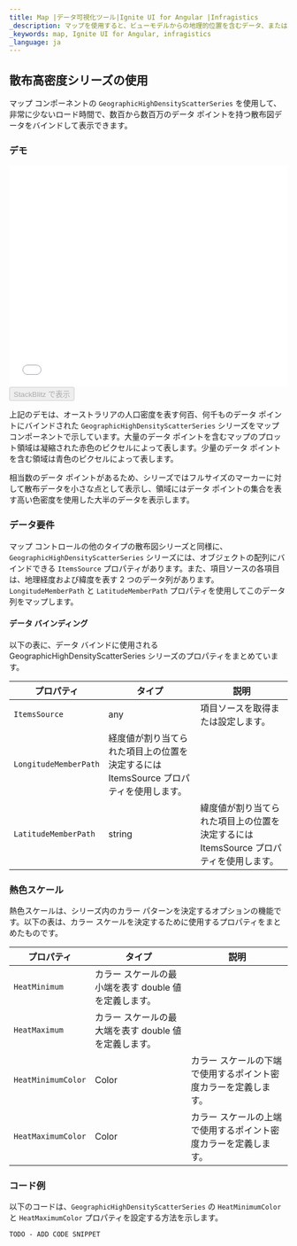 ```yaml
---
title: Map |データ可視化ツール|Ignite UI for Angular |Infragistics
_description: マップを使用すると、ビューモデルからの地理的位置を含むデータ、またはシェープファイルから地理的画像マップにロードされた地理空間データを表示できます。
_keywords: map, Ignite UI for Angular, infragistics
_language: ja
---
```


## 散布高密度シリーズの使用

マップ コンポーネントの `GeographicHighDensityScatterSeries` を使用して、非常に少ないロード時間で、数百から数百万のデータ ポイントを持つ散布図データをバインドして表示できます。

### デモ

<div class="sample-container" style="height: 400px">
    <iframe id="geo-map-type-scatter-density-series-iframe" src='{environment:demosBaseUrl}/maps/geo-map-type-scatter-density-series' width="100%" height="100%" seamless frameBorder="0" onload="onSampleIframeContentLoaded(this);"></iframe>
</div>
<div>
    <button data-localize="stackblitz" disabled class="stackblitz-btn"   data-iframe-id="geo-map-type-scatter-density-series-iframe" data-demos-base-url="{environment:demosBaseUrl}">StackBlitz で表示
    </button>
</div>

<div class="divider--half"></div>

上記のデモは、オーストラリアの人口密度を表す何百、何千ものデータ ポイントにバインドされた `GeographicHighDensityScatterSeries` シリーズをマップ コンポーネントで示しています。大量のデータ ポイントを含むマップのプロット領域は凝縮された赤色のピクセルによって表します。少量のデータ ポイントを含む領域は青色のピクセルによって表します。

相当数のデータ ポイントがあるため、シリーズではフルサイズのマーカーに対して散布データを小さな点として表示し、領域にはデータ ポイントの集合を表す高い色密度を使用した大半のデータを表示します。

### データ要件

マップ コントロールの他のタイプの散布図シリーズと同様に、`GeographicHighDensityScatterSeries` シリーズには、オブジェクトの配列にバインドできる `ItemsSource` プロパティがあります。また、項目ソースの各項目は、地理経度および緯度を表す 2 つのデータ列があります。`LongitudeMemberPath` と `LatitudeMemberPath` プロパティを使用してこのデータ列をマップします。

#### データ バインディング

以下の表に、データ バインドに使用される GeographicHighDensityScatterSeries シリーズのプロパティをまとめています。

| プロパティ                 | タイプ                                               | 説明                                                |
| --------------------- | ------------------------------------------------- | ------------------------------------------------- |
| `ItemsSource`         | any                                               | 項目ソースを取得または設定します。                                 |
| `LongitudeMemberPath` | 経度値が割り当てられた項目上の位置を決定するには ItemsSource プロパティを使用します。 |                                                   |
| `LatitudeMemberPath`  | string                                            | 緯度値が割り当てられた項目上の位置を決定するには ItemsSource プロパティを使用します。 |

### 熱色スケール

熱色スケールは、シリーズ内のカラー パターンを決定するオプションの機能です。以下の表は、カラー スケールを決定するために使用するプロパティをまとめたものです。

| プロパティ              | タイプ                             | 説明                               |
| ------------------ | ------------------------------- | -------------------------------- |
| `HeatMinimum`      | カラー スケールの最小端を表す double 値を定義します。 |                                  |
| `HeatMaximum`      | カラー スケールの最大端を表す double 値を定義します。 |                                  |
| `HeatMinimumColor` | Color                           | カラー スケールの下端で使用するポイント密度カラーを定義します。 |
| `HeatMaximumColor` | Color                           | カラー スケールの上端で使用するポイント密度カラーを定義します。 |

### コード例

以下のコードは、`GeographicHighDensityScatterSeries` の `HeatMinimumColor` と `HeatMaximumColor` プロパティを設定する方法を示します。

<!-- Angular -->

```html
TODO - ADD CODE SNIPPET
```

```typescript

```
